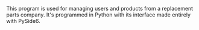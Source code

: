 This program is used for managing users and products from a replacement parts company. 
It's programmed in Python with its interface made entirely with PySide6.
